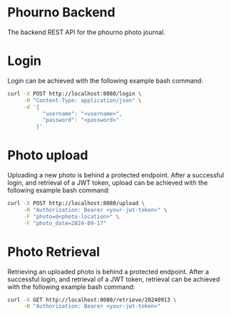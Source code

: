 # Phourno Backend

The backend REST API for the phourno photo journal.

# Login

Login can be achieved with the following example bash command:

```sh
curl -X POST http://localhost:8080/login \
     -H "Content-Type: application/json" \
     -d '{
           "username": "<username>",
           "password": "<password>"
         }'
```

# Photo upload

Uploading a new photo is behind a protected endpoint. After a successful login, and retrieval of a JWT token, upload can be
achieved with the following example bash command:

```sh
curl -X POST http://localhost:8080/upload \
     -H "Authorization: Bearer <your-jwt-token>" \
     -F "photo=@<photo-location>" \
     -F "photo_date=2024-09-17"
```

# Photo Retrieval

Retrieving an uploaded photo is behind a protected endpoint. After a successful login, and retrieval of a JWT token, retrieval can be
achieved with the following example bash command:

```sh
curl -X GET http://localhost:8080/retrieve/20240913 \
     -H "Authorization: Bearer <your-jwt-token>" 
```
